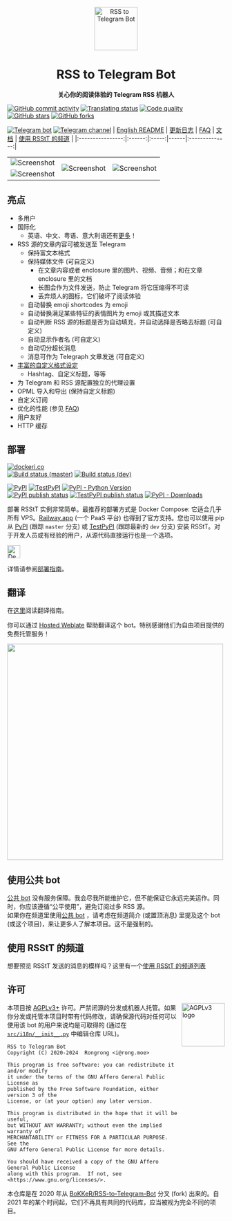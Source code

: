 <p align="center">
<img src="docs/resources/RSStT_icon.svg" alt="RSS to Telegram Bot" width="100">
</p>
<h1 align="center">RSS to Telegram Bot</h1>

<p align="center"><b>关心你的阅读体验的 Telegram RSS 机器人</b></p>

[![GitHub commit activity](https://img.shields.io/github/commit-activity/m/Rongronggg9/RSS-to-Telegram-Bot?logo=git&label=commit)](https://github.com/Rongronggg9/RSS-to-Telegram-Bot/commits)
[![Translating status](https://img.shields.io/weblate/progress/rss-to-telegram-bot?logo=weblate&color=informational)](https://hosted.weblate.org/engage/rss-to-telegram-bot/)
[![Code quality](https://img.shields.io/codefactor/grade/github/Rongronggg9/RSS-to-Telegram-Bot?logo=codefactor)](https://www.codefactor.io/repository/github/rongronggg9/rss-to-telegram-bot)
[![GitHub stars](https://img.shields.io/github/stars/Rongronggg9/Rss-to-Telegram-Bot?style=social)](https://github.com/Rongronggg9/RSS-to-Telegram-Bot/stargazers)
[![GitHub forks](https://img.shields.io/github/forks/Rongronggg9/RSS-to-Telegram-Bot?style=social)](https://github.com/EngDawood/Yemen-Jobs-RSS/fork)

[![Telegram bot](https://img.shields.io/badge/Telegram%20Bot-%40RSStT__Bot-229ed9?logo=telegram&style=for-the-badge)](https://t.me/Yemenhrbot)
[![Telegram channel](https://img.shields.io/badge/dynamic/json?url=https%3A%2F%2Fapi.swo.moe%2Fstats%2Ftelegram%2FRSStT_Channel&query=count&color=2CA5E0&label=Telegram%20Channel&logo=telegram&cacheSeconds=3600&style=for-the-badge)](https://t.me/hr_yemen)
| [English README] | [更新日志] | [FAQ] | [文档] | [使用 RSStT 的频道] |
|:----------------:|:------:|:-----:|------|:--------------:|

[English README]: README.md

[更新日志]: docs/CHANGELOG.zh.md

[FAQ]: docs/FAQ.zh.md

[文档]: docs

[使用 RSStT 的频道]: docs/channels-using-rsstt.md

<table>
    <tr>
        <td><img src="docs/resources/example5.png" alt="Screenshot"></td>
        <td rowspan="2"><img src="docs/resources/example7.png" alt="Screenshot"></td>
        <td rowspan="2"><img src="docs/resources/example8.png" alt="Screenshot"></td>
    </tr>
    <tr>
        <td><img src="docs/resources/example6.png" alt="Screenshot"></td>
    </tr>
</table>

## 亮点

- 多用户
- 国际化
    - 英语、中文、粤语、意大利语还有[更多](docs/translation-guide.md)！
- RSS 源的文章内容可被发送至 Telegram
    - 保持富文本格式
    - 保持媒体文件 (可自定义)
        - 在文章内容或者 enclosure 里的图片、视频、音频；和在文章 enclosure 里的文档
        - 长图会作为文件发送，防止 Telegram 将它压缩得不可读
        - 丢弃烦人的图标，它们破坏了阅读体验
    - 自动替换 emoji shortcodes 为 emoji
    - 自动替换满足某些特征的表情图片为 emoji 或其描述文本
    - 自动判断 RSS 源的标题是否为自动填充，并自动选择是否略去标题 (可自定义)
    - 自动显示作者名 (可自定义)
    - 自动切分超长消息
    - 消息可作为 Telegraph 文章发送 (可自定义)
- [丰富的自定义格式设定](docs/formatting-settings.md)
    - Hashtag、自定义标题，等等
- 为 Telegram 和 RSS 源配置独立的代理设置
- OPML 导入和导出 (保持自定义标题)
- 自定义订阅
- 优化的性能 (参见 [FAQ](docs/FAQ.zh.md#q-bot-的性能怎么样))
- 用户友好
- HTTP 缓存

## 部署

[![dockeri.co](https://dockerico.blankenship.io/image/rongronggg9/rss-to-telegram)](https://hub.docker.com/r/rongronggg9/rss-to-telegram)\
[![Build status (master)](https://img.shields.io/github/actions/workflow/status/Rongronggg9/RSS-to-Telegram-Bot/publish-docker-image.yml?branch=master&label=build&logo=docker)](https://github.com/Rongronggg9/RSS-to-Telegram-Bot/actions/workflows/publish-docker-image.yml?query=branch%3Amaster)
[![Build status (dev)](https://img.shields.io/github/actions/workflow/status/Rongronggg9/RSS-to-Telegram-Bot/publish-docker-image.yml?branch=dev&label=build%20%28dev%29&logo=docker)](https://github.com/Rongronggg9/RSS-to-Telegram-Bot/actions/workflows/publish-docker-image.yml?query=branch%3Adev)

[![PyPI](https://img.shields.io/pypi/v/rsstt?logo=pypi&logoColor=white&label=PyPI)](https://pypi.org/project/rsstt/)
[![TestPyPI](https://img.shields.io/badge/dynamic/json?url=https%3A%2F%2Ftest.pypi.org%2Fpypi%2Frsstt%2Fjson&query=%24.info.version&prefix=v&logo=pypi&logoColor=white&label=TestPyPI)](https://test.pypi.org/project/rsstt/)
[![PyPI - Python Version](https://img.shields.io/pypi/pyversions/rsstt?logo=python&label=&labelColor=white)](https://www.python.org)\
[![PyPI publish status](https://img.shields.io/github/actions/workflow/status/Rongronggg9/RSS-to-Telegram-Bot/publish-to-pypi.yml?label=publish&logo=pypi&logoColor=white)](https://github.com/Rongronggg9/RSS-to-Telegram-Bot/actions/workflows/publish-to-pypi.yml)
[![TestPyPI publish status](https://img.shields.io/github/actions/workflow/status/Rongronggg9/RSS-to-Telegram-Bot/publish-to-test-pypi.yml?label=publish%20(TestPyPI)&logo=pypi&logoColor=white)](https://github.com/Rongronggg9/RSS-to-Telegram-Bot/actions/workflows/publish-to-test-pypi.yml)
[![PyPI - Downloads](https://img.shields.io/pypi/dm/rsstt?logo=pypi&logoColor=white)](https://pypi.org/project/rsstt/)

部署 RSStT 实例非常简单。最推荐的部署方式是 Docker Compose: 它适合几乎所有 VPS。[Railway.app](https://railway.app) (一个 PaaS 平台) 也得到了官方支持。您也可以使用 pip 从 [PyPI](https://pypi.org/project/rsstt/) (跟踪 `master` 分支) 或 [TestPyPI](https://test.pypi.org/project/rsstt/) (跟踪最新的 `dev` 分支) 安装 RSStT。对于开发人员或有经验的用户，从源代码直接运行也是一个选项。

<a href="docs/deployment-guide.md#option-2-railwayapp"><img src="https://railway.app/button.svg" height="30" alt="Deploy on Railway"></a>

详情请参阅[部署指南](docs/deployment-guide.md)。

## 翻译

在[这里](docs/translation-guide.md)阅读翻译指南。

你可以通过 [Hosted Weblate](https://hosted.weblate.org/projects/rss-to-telegram-bot/) 帮助翻译这个 bot。特别感谢他们为自由项目提供的免费托管服务！

<a href="https://hosted.weblate.org/engage/rss-to-telegram-bot/"><img src="https://hosted.weblate.org/widgets/rss-to-telegram-bot/zh_Hans/glossary/multi-auto.svg" width = "500" alt="" /></a>

## 使用公共 bot

[公共 bot](https://t.me/RSStT_Bot) 没有服务保障。我会尽我所能维护它，但不能保证它永远完美运作。同时，你应该遵循“公平使用”，避免订阅过多 RSS 源。\
如果你在频道里使用[公共 bot](https://t.me/RSStT_Bot) ，请考虑在频道简介 (或置顶消息) 里提及这个 bot (或这个项目)，来让更多人了解本项目。这不是强制的。

## 使用 RSStT 的频道

想要预览 RSStT 发送的消息的模样吗？这里有一个[使用 RSStT 的频道列表](docs/channels-using-rsstt.md)

## 许可

<img src="https://www.gnu.org/graphics/agplv3-with-text-162x68.png" alt="AGPLv3 logo" width="100" align="right">

本项目按 [AGPLv3+](LICENSE) 许可。严禁闭源的分发或机器人托管。如果你分发或托管本项目时带有代码修改，请确保源代码对任何可以使用该 bot 的用户来说均是可取得的 (通过在 [`src/i18n/__init__.py`](src/i18n/__init__.py) 中编辑仓库 URL)。

    RSS to Telegram Bot
    Copyright (C) 2020-2024  Rongrong <i@rong.moe>

    This program is free software: you can redistribute it and/or modify
    it under the terms of the GNU Affero General Public License as
    published by the Free Software Foundation, either version 3 of the
    License, or (at your option) any later version.

    This program is distributed in the hope that it will be useful,
    but WITHOUT ANY WARRANTY; without even the implied warranty of
    MERCHANTABILITY or FITNESS FOR A PARTICULAR PURPOSE.  See the
    GNU Affero General Public License for more details.

    You should have received a copy of the GNU Affero General Public License
    along with this program.  If not, see <https://www.gnu.org/licenses/>.

本仓库是在 2020 年从 [BoKKeR/RSS-to-Telegram-Bot](https://github.com/BoKKeR/RSS-to-Telegram-Bot) 分叉 (fork) 出来的。自 2021 年的某个时间起，它们不再具有共同的代码库，应当被视为完全不同的项目。
